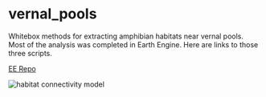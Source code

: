 # vernal_pools

Whitebox methods for extracting amphibian habitats near vernal pools. Most of the analysis was completed in Earth Engine. Here are links to those three scripts.

[EE Repo](https://code.earthengine.google.com/?accept_repo=users/atakoudes/GG0350_Final)

![habitat connectivity model](images/RecommendationsA-01.png)  
